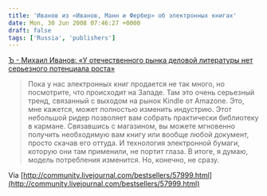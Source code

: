 ```yaml
---
title: 'Иванов из «Иванов, Манн и Фербер» об электронных книгах'
date: Mon, 30 Jun 2008 07:46:27 +0000
draft: false
tags: ['Russia', 'publishers']
---
```


[Ъ - Михаил Иванов: «У отечественного рынка деловой литературы нет серьезного потенциала роста»](http://www.kommersant.ru/doc.aspx?DocsID=907031)

> Пока у нас электронных книг продается не так много, но посмотрите, что происходит на Западе. Там это очень серьезный тренд, связанный с выходом на рынок Kindle от Amazone. Это, мне кажется, может полностью изменить индустрию. Этот небольшой ридер позволяет вам собрать практически библиотеку в кармане. Связавшись с магазином, вы можете мгновенно получить необходимую вам книгу или вообще любой документ, просто скачав его оттуда. И технология электронной бумаги, которую они там применили, не портит глаза. В итоге, я думаю, модель потребления изменится. Но, конечно, не сразу.

Via [http://community.livejournal.com/bestsellers/57999.html](http://community.livejournal.com/bestsellers/57999.html)